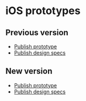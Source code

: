 # iOS prototypes


## Previous version
- [Publish prototype](https://xd.adobe.com/view/0fc84965-c729-457e-b803-c07e9e0fa122/screen/41b06719-6d43-4f89-81a0-3434e278c5e5/)
- [Publish design specs](https://xd.adobe.com/spec/6142112e-5e25-4a5e-8a98-97e9681b0088/screen/41b06719-6d43-4f89-81a0-3434e278c5e5/)



## New version
- [Publish prototype](https://xd.adobe.com/view/2c077d80-1ef5-46d3-b25e-96edbfd5d60a/)
- [Publish design specs](https://xd.adobe.com/spec/95e4a91e-b487-4069-911f-0736f9f4ea9d/)
